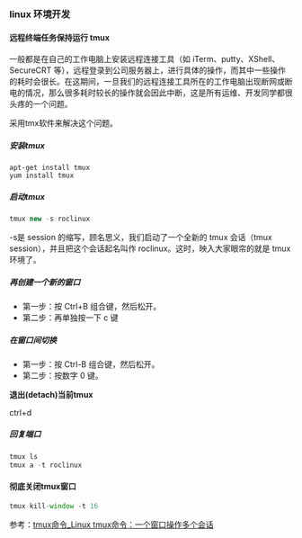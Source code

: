 ### linux 环境开发

#### 远程终端任务保持运行 tmux
一般都是在自己的工作电脑上安装远程连接工具（如 iTerm、putty、XShell、SecureCRT 等），远程登录到公司服务器上，进行具体的操作，而其中一些操作的耗时会很长。在这期间，一旦我们的远程连接工具所在的工作电脑出现断网或断电的情况，那么很多耗时较长的操作就会因此中断，这是所有运维、开发同学都很头疼的一个问题。

采用tmx软件来解决这个问题。

##### 安装tmux

``` linuxscript
apt-get install tmux
yum install tmux
```
##### 启动tmux

``` javascript
tmux new -s roclinux
```
-s是 session 的缩写，顾名思义，我们启动了一个全新的 tmux 会话（tmux session），并且把这个会话起名叫作 roclinux。这时，映入大家眼帘的就是 tmux 环境了。

##### 再创建一个新的窗口

 - 第一步：按 Ctrl+B 组合键，然后松开。
 - 第二步：再单独按一下 c 键

##### 在窗口间切换

 - 第一步：按 Ctrl-B 组合键，然后松开。
 - 第二步：按数字 0 键。

**退出(detach)当前tmux**

ctrl+d

##### 回复端口

``` javascript
tmux ls
tmux a -t roclinux
```

#### 彻底关闭tmux窗口

``` javascript
tmux kill-window -t 16
```

参考：[tmux命令_Linux tmux命令：一个窗口操作多个会话](http://c.biancheng.net/linux/tmux.html)

